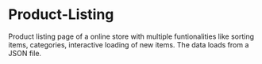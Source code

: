 # Product-Listing
Product listing page of a online store with multiple funtionalities like sorting items, categories, interactive loading of new items.
The data loads from a JSON file.
